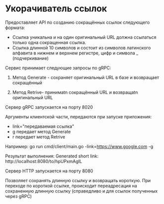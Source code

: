 Укорачиватель ссылок
=============================
Предоставляет API по созданию сокращённых ссылок следующего формата:
- Ссылка уникальна и на один оригинальный URL должна ссылаться только одна сокращенная ссылка.
- Ссылка длинной 10 символов и состоит из символов латинского алфавита в нижнем и верхнем регистре, цифр и символа _ (подчеркивание)

Сервис принимает следующие запросы по gRPC:
1. Метод Generate - сохраняет оригинальный URL в базе и возвращает сокращённый

2. Метод Retrive- принимаtn сокращённый URL и возвращаtn оригинальный URL

Сервер gRPC запускается на порту 8020

Аргументы клиентской части, передаются при запуске приложения:
 - link="передаваемая ссылка"
 - g передает метод Generate
 - r передает метод Retrive

Например: go run cmd/client/main.go -link=https://www.google.com -g

Результат выполнения: Generated short link: http://localhost:8080/to/hpUPxmAgIL

Сервер HTTP запускается на порту 8080

Позволяет сохранять длинную ссылку и возвращать короткую. При переходе по короткой ссылке, происходит переадресация на сохраненную длинную ссылку (справедливо и для ссылок полученных через gRPC)
